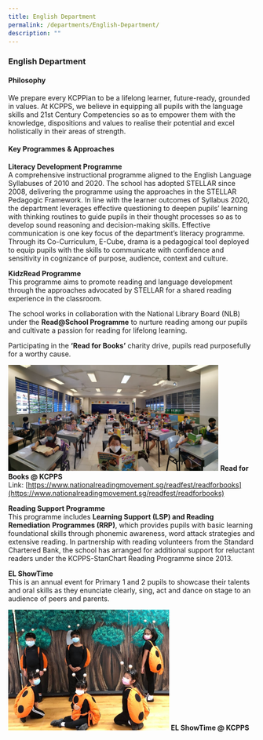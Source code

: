 ```yaml
---
title: English Department
permalink: /departments/English-Department/
description: ""
---
```

### **English Department**

#### **Philosophy**
We prepare every KCPPian to be a lifelong learner, future-ready, grounded in values. At KCPPS, we believe in equipping all pupils with the language skills and 21st Century Competencies so as to empower them with the knowledge, dispositions and values to realise their potential and excel holistically in their areas of strength.

#### **Key Programmes & Approaches**
**Literacy Development Programme** <br>
A comprehensive instructional programme aligned to the English Language Syllabuses of 2010 and 2020. The school has adopted STELLAR since 2008, delivering the programme using the approaches in the STELLAR Pedagogic Framework. In line with the learner outcomes of Syllabus 2020, the department leverages effective questioning to deepen pupils’ learning with thinking routines to guide pupils in their thought processes so as to develop sound reasoning and decision-making skills. Effective communication is one key focus of the department’s literacy programme. Through its Co-Curriculum, E-Cube, drama is a pedagogical tool deployed to equip pupils with the skills to communicate with confidence and sensitivity in cognizance of purpose, audience, context and culture.

**KidzRead Programme** <br>
This programme aims to promote reading and language development through the approaches advocated by STELLAR for a shared reading experience in the classroom.

The school works in collaboration with the National Library Board (NLB) under the **Read@School Programme** to nurture reading among our pupils and cultivate a passion for reading for lifelong learning.

Participating in the **‘Read for Books’** charity drive, pupils read purposefully for a worthy cause.

<img src="/images/KidzRead.jpeg" 
     style="width:85%">
**Read for Books @ KCPPS** <br>
Link: [https://www.nationalreadingmovement.sg/readfest/readforbooks](https://www.nationalreadingmovement.sg/readfest/readforbooks)

**Reading Support Programme**<br>
This programme includes **Learning Support (LSP) and Reading Remediation** **Programmes (RRP)**, which provides pupils with basic learning foundational skills through phonemic awareness, word attack strategies and extensive reading. In partnership with reading volunteers from the Standard Chartered Bank, the school has arranged for additional support for reluctant readers under the KCPPS-StanChart Reading Programme since 2013.

**EL ShowTime** <br>
This is an annual event for Primary 1 and 2 pupils to showcase their talents and oral skills as they enunciate clearly, sing, act and dance on stage to an audience of peers and parents.

<img src="/images/Kidz%20Drama.jpg" 
     style="width:65%">
**EL ShowTime @ KCPPS**